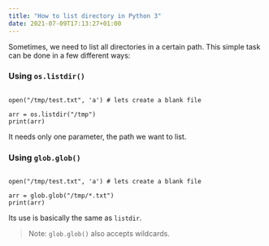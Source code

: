 ```yaml
---
title: "How to list directory in Python 3"
date: 2021-07-09T17:13:27+01:00
---
```

Sometimes, we need to list all directories in a certain path. 
This simple task can be done in a few different ways:

### Using `os.listdir()`
```import os

open("/tmp/test.txt", 'a') # lets create a blank file

arr = os.listdir("/tmp")
print(arr)
```
It needs only one parameter, the path we want to list.

### Using `glob.glob()`
```import glob

open("/tmp/test.txt", 'a') # lets create a blank file

arr = glob.glob("/tmp/*.txt")
print(arr)
```
Its use is basically the same as `listdir`.
> Note: `glob.glob()` also accepts wildcards.
